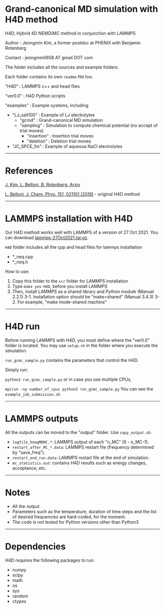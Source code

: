 # Grand-canonical MD simulation with H4D method

H4D, Hybrid 4D NEMD/MC method in conjunction with LAMMPS


Author        : Jeongmin Kim, a former postdoc at PHENIX with Benjamin Rotenberg

Contact       : jeongmin0658 AT gmail DOT com


The folder includes all the sources and example folders:

Each folder contains its own ```readme``` file too.

"H4D"         : LAMMPS c++ and head files

"ver0.0"      : H4D Python scripts

"examples"    : Example systems, including 

- "LJ_salt100"  : Example of LJ electrolytes   
  - "gcmd"      : Grand-canonical MD simulation
  - "sampling"  : Simulation to compute chemical potential (no accept of trial moves)
    - "insertion" : Insertion trial moves
    - "deletion"  : Deletion trial moves
- "JC_SPCE_1m"  : Example of aqueous NaCl electrolytes 

---
# References

[J. Kim, L. Belloni, B. Rotenberg, Arxiv](https://arxiv.org)

[L. Belloni, J. Chem. Phys. 151, 021101 (2019)](https://pubs.aip.org/aip/jcp/article/151/2/021101/197798/Non-equilibrium-hybrid-insertion-extraction) - original H4D method

---
# LAMMPS installation with H4D
Our H4D method works well with LAMMPS of a version of 27 Oct 2021.
You can download [lammps-27Oct2021.tar.gz](https://download.lammps.org/tars/index.html).

```H4D``` folder includes all the cpp and head files for lammps installation

- *_neq.cpp
- *_neq.h
 
How to use:
1. Copy this folder to the ```scr``` folder for LAMMPS installation
2. Type ```make yes-H4D```, before you install LAMMPS
3. Then, install LAMMPS as a shared library and Python module (Manual 2.2.1)
3-1. Installation option should be "make=shared" (Manual 3.4.3)
3-2. For example, "make mode-shared machine"

---
# H4D run
Before running LAMMPS with H4D, you must define where the "ver0.0" folder is located. You may use ```setup.sh``` in the folder where you execute the simulation.

```run_gcmc_sample.py``` contains the parameters that control the H4D.

Simply run:

```python3 run_gcmc_sample.py```
or in case you use multiple CPUs, 

```mpirun -np number_of_cpus python3 run_gcmc_sample.py```
You can see the ```example_job_submission.sh```.

---
# LAMMPS outputs
All the outputs can be moved to the "output" folder. Use ```copy_output.sh```.
- ```logfile_hneqMDMC.*```: LAMMPS output of each "n_MC" (0 - n_MC-1).
- ```restart_after_MC_*.data```: LAMMPS restart file (frequency determined by "save_freq").
- ```restart_end_run.data```: LAMMPS restart file at the end of simulation.
- ```mc_statistics.out```: contains H4D results such as energy changes, acceptance, etc.

---
# Notes
* All the output
* Parameters such as the temperature, duration of time steps and the list of desired frequencies are hard-coded, for the moment.
* The code is not tested for Python versions other than Python3

---
# Dependencies
H4D requires the following packages to run:
* numpy
* scipy
* math
* os
* sys
* random
* ctypes
